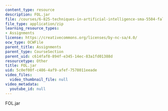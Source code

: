 ```yaml
---
content_type: resource
description: FOL.jar
file: /courses/6-825-techniques-in-artificial-intelligence-sma-5504-fall-2002/5c0ef00fc4864af9afef7578011eeade_FOL.jar
file_type: application/zip
learning_resource_types:
- Assignments
license: https://creativecommons.org/licenses/by-nc-sa/4.0/
ocw_type: OCWFile
parent_title: Assignments
parent_type: CourseSection
parent_uid: c614faf8-894f-e345-14ec-83a1fd01388d
resourcetype: Other
title: FOL.jar
uid: 5c0ef00f-c486-4af9-afef-7578011eeade
video_files:
  video_thumbnail_file: null
video_metadata:
  youtube_id: null
---
```

FOL.jar